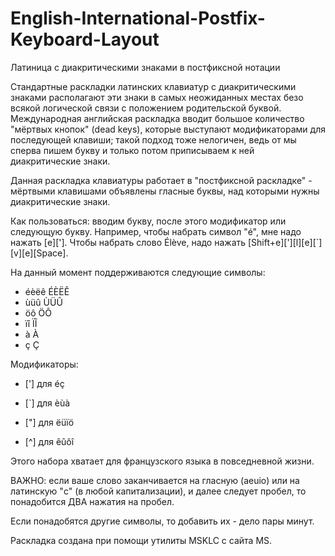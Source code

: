 # English-International-Postfix-Keyboard-Layout
Латиница с диакритическими знаками в постфиксной нотации

Стандартные раскладки латинских клавиатур с диакритическими знаками располагают эти знаки в самых неожиданных местах безо всякой логической связи с положением родительской буквой. Международная английская раскладка вводит большое количество "мёртвых кнопок" (dead keys), которые выступают модификаторами для последующей клавиши; такой подход тоже нелогичен, ведь от мы сперва пишем букву и только потом приписываем к ней диакритические знаки.

Данная раскладка клавиатуры работает в "постфиксной раскладке" - мёртвыми клавишами объявлены гласные буквы, над которыми нужны диакритические знаки.

Как пользоваться: вводим букву, после этого модификатор или следующую букву. Например, чтобы набрать символ "é", мне надо нажать [e][']. Чтобы набрать слово Élève, надо нажать [Shift+e]['][l][e][`][v][e][Space].

На данный момент поддерживаются следующие символы:

* éèëê ÉÈËÊ
* ùüû ÙÜÛ
* öô ÖÔ
* ïî ÏÎ
* à À
* ç Ç

Модификаторы:

* ['] для éç

* [`] для èùà

* ["] для ëüïö

* [^] для êûôî



Этого набора хватает для французского языка в повседневной жизни.

ВАЖНО: если ваше слово заканчивается на гласную (aeuio) или на латинскую "c" (в любой капитализации), и далее следует пробел, то понадобится ДВА нажатия на пробел.

Если понадобятся другие символы, то добавить их - дело пары минут.

Раскладка создана при помощи утилиты MSKLC с сайта MS.
